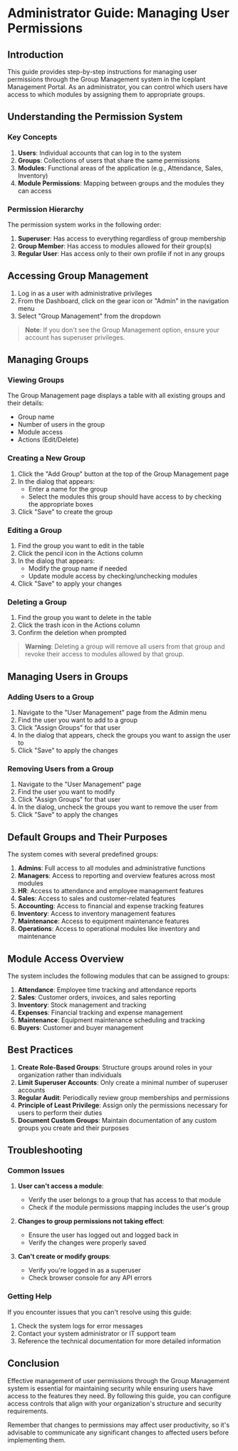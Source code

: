 # Administrator Guide: Managing User Permissions

## Introduction

This guide provides step-by-step instructions for managing user permissions through the Group Management system in the Iceplant Management Portal. As an administrator, you can control which users have access to which modules by assigning them to appropriate groups.

## Understanding the Permission System

### Key Concepts

1. **Users**: Individual accounts that can log in to the system
2. **Groups**: Collections of users that share the same permissions
3. **Modules**: Functional areas of the application (e.g., Attendance, Sales, Inventory)
4. **Module Permissions**: Mapping between groups and the modules they can access

### Permission Hierarchy

The permission system works in the following order:

1. **Superuser**: Has access to everything regardless of group membership
2. **Group Member**: Has access to modules allowed for their group(s)
3. **Regular User**: Has access only to their own profile if not in any groups

## Accessing Group Management

1. Log in as a user with administrative privileges
2. From the Dashboard, click on the gear icon or "Admin" in the navigation menu
3. Select "Group Management" from the dropdown

> **Note**: If you don't see the Group Management option, ensure your account has superuser privileges.

## Managing Groups

### Viewing Groups

The Group Management page displays a table with all existing groups and their details:
- Group name
- Number of users in the group
- Module access
- Actions (Edit/Delete)

### Creating a New Group

1. Click the "Add Group" button at the top of the Group Management page
2. In the dialog that appears:
   - Enter a name for the group
   - Select the modules this group should have access to by checking the appropriate boxes
3. Click "Save" to create the group

### Editing a Group

1. Find the group you want to edit in the table
2. Click the pencil icon in the Actions column
3. In the dialog that appears:
   - Modify the group name if needed
   - Update module access by checking/unchecking modules
4. Click "Save" to apply your changes

### Deleting a Group

1. Find the group you want to delete in the table
2. Click the trash icon in the Actions column
3. Confirm the deletion when prompted

> **Warning**: Deleting a group will remove all users from that group and revoke their access to modules allowed by that group.

## Managing Users in Groups

### Adding Users to a Group

1. Navigate to the "User Management" page from the Admin menu
2. Find the user you want to add to a group
3. Click "Assign Groups" for that user
4. In the dialog that appears, check the groups you want to assign the user to
5. Click "Save" to apply the changes

### Removing Users from a Group

1. Navigate to the "User Management" page
2. Find the user you want to modify
3. Click "Assign Groups" for that user
4. In the dialog, uncheck the groups you want to remove the user from
5. Click "Save" to apply the changes

## Default Groups and Their Purposes

The system comes with several predefined groups:

1. **Admins**: Full access to all modules and administrative functions
2. **Managers**: Access to reporting and overview features across most modules
3. **HR**: Access to attendance and employee management features
4. **Sales**: Access to sales and customer-related features
5. **Accounting**: Access to financial and expense tracking features
6. **Inventory**: Access to inventory management features
7. **Maintenance**: Access to equipment maintenance features
8. **Operations**: Access to operational modules like inventory and maintenance

## Module Access Overview

The system includes the following modules that can be assigned to groups:

1. **Attendance**: Employee time tracking and attendance reports
2. **Sales**: Customer orders, invoices, and sales reporting
3. **Inventory**: Stock management and tracking
4. **Expenses**: Financial tracking and expense management
5. **Maintenance**: Equipment maintenance scheduling and tracking
6. **Buyers**: Customer and buyer management

## Best Practices

1. **Create Role-Based Groups**: Structure groups around roles in your organization rather than individuals
2. **Limit Superuser Accounts**: Only create a minimal number of superuser accounts
3. **Regular Audit**: Periodically review group memberships and permissions
4. **Principle of Least Privilege**: Assign only the permissions necessary for users to perform their duties
5. **Document Custom Groups**: Maintain documentation of any custom groups you create and their purposes

## Troubleshooting

### Common Issues

1. **User can't access a module**:
   - Verify the user belongs to a group that has access to that module
   - Check if the module permissions mapping includes the user's group

2. **Changes to group permissions not taking effect**:
   - Ensure the user has logged out and logged back in
   - Verify the changes were properly saved

3. **Can't create or modify groups**:
   - Verify you're logged in as a superuser
   - Check browser console for any API errors

### Getting Help

If you encounter issues that you can't resolve using this guide:

1. Check the system logs for error messages
2. Contact your system administrator or IT support team
3. Reference the technical documentation for more detailed information

## Conclusion

Effective management of user permissions through the Group Management system is essential for maintaining security while ensuring users have access to the features they need. By following this guide, you can configure access controls that align with your organization's structure and security requirements.

Remember that changes to permissions may affect user productivity, so it's advisable to communicate any significant changes to affected users before implementing them.
